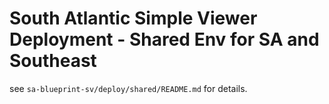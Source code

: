 # South Atlantic Simple Viewer Deployment - Shared Env for SA and Southeast

see `sa-blueprint-sv/deploy/shared/README.md` for details.